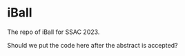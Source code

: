 # iBall

The repo of iBall for SSAC 2023.

Should we put the code here after the abstract is accepted?
